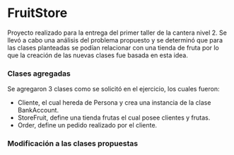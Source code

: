 # FruitStore
Proyecto realizado para la entrega del primer taller de la cantera nivel 2. Se llevó a cabo una análisis del problema propuesto y se determinó que para las clases planteadas se podían relacionar con una tienda de fruta por lo que la creación de las nuevas clases fue basada en esta idea.

### Clases agregadas
Se agregaron 3 clases como se solicitó en el ejercicio, los cuales fueron:
- Cliente, el cual hereda de Persona y crea una instancia de la clase BankAccount.
- StoreFruit, define una tienda frutas el cual posee clientes y frutas.
- Order, define un pedido realizado por el cliente.

### Modificación a las clases propuestas
